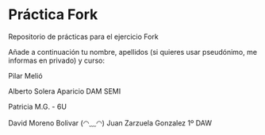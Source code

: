 ﻿# Práctica Fork
Repositorio de prácticas para el ejercicio Fork

Añade a continuación tu nombre,  apellidos (si quieres usar pseudónimo, me informas en privado)  y curso:

Pilar Melió

Alberto Solera Aparicio DAM SEMI

Patricia M.G. - 6U

David Moreno Bolivar (◠﹏◠)
Juan Zarzuela Gonzalez  1º DAW



